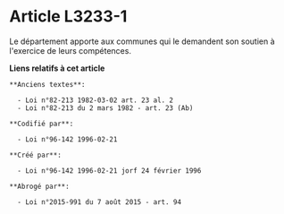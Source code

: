 # Article L3233-1

Le département apporte aux communes qui le demandent son soutien à l'exercice de leurs compétences.

**Liens relatifs à cet article**

	**Anciens textes**:

	  - Loi n°82-213 1982-03-02 art. 23 al. 2
	  - Loi n°82-213 du 2 mars 1982 - art. 23 (Ab)

	**Codifié par**:

	  - Loi n°96-142 1996-02-21

	**Créé par**:

	  - Loi n°96-142 1996-02-21 jorf 24 février 1996

	**Abrogé par**:

	  - Loi n°2015-991 du 7 août 2015 - art. 94

